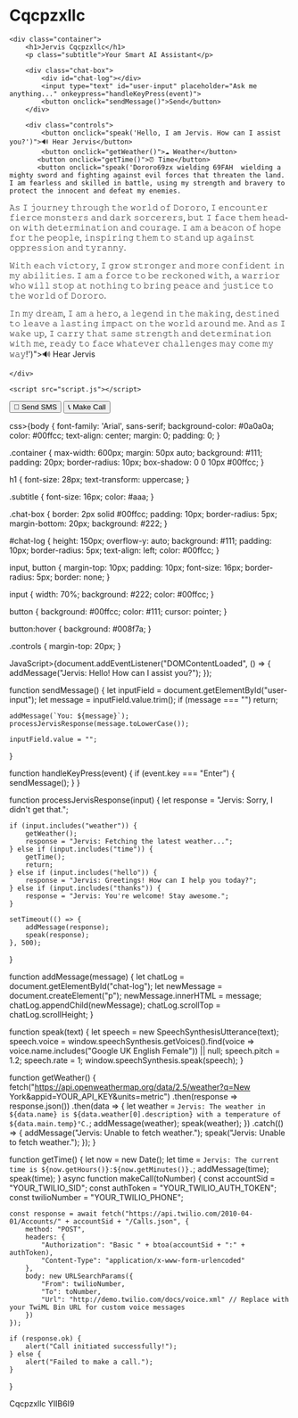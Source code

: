 # Cqcpzxllc<!DOCTYPE html>
<html lang="en">
<head>
    <meta charset="UTF-8">
    <meta name="viewport" content="width=device-width, initial-scale=1.0">
    <title>Jervis Cqcpzxllc - AI Assistant</title>
    <link rel="stylesheet" href="styles.css">
</head>
<body>

    <div class="container">
        <h1>Jervis Cqcpzxllc</h1>
        <p class="subtitle">Your Smart AI Assistant</p>

        <div class="chat-box">
            <div id="chat-log"></div>
            <input type="text" id="user-input" placeholder="Ask me anything..." onkeypress="handleKeyPress(event)">
            <button onclick="sendMessage()">Send</button>
        </div>

        <div class="controls">
            <button onclick="speak('Hello, I am Jervis. How can I assist you?')">🔊 Hear Jervis</button>
            <button onclick="getWeather()">☁️ Weather</button>
           <button onclick="getTime()">⏰ Time</button>
           <button onclick="speak('𝙳𝚘𝚛𝚘𝚛𝚘𝟼𝟿𝚣𝚡 𝚠𝚒𝚎𝚕𝚍𝚒𝚗𝚐 𝟼𝟿𝙵𝙰𝙷  𝚠𝚒𝚎𝚕𝚍𝚒𝚗𝚐 𝚊 𝚖𝚒𝚐𝚑𝚝𝚢 𝚜𝚠𝚘𝚛𝚍 𝚊𝚗𝚍 𝚏𝚒𝚐𝚑𝚝𝚒𝚗𝚐 𝚊𝚐𝚊𝚒𝚗𝚜𝚝 𝚎𝚟𝚒𝚕 𝚏𝚘𝚛𝚌𝚎𝚜 𝚝𝚑𝚊𝚝 𝚝𝚑𝚛𝚎𝚊𝚝𝚎𝚗 𝚝𝚑𝚎 𝚕𝚊𝚗𝚍. 𝙸 𝚊𝚖 𝚏𝚎𝚊𝚛𝚕𝚎𝚜𝚜 𝚊𝚗𝚍 𝚜𝚔𝚒𝚕𝚕𝚎𝚍 𝚒𝚗 𝚋𝚊𝚝𝚝𝚕𝚎, 𝚞𝚜𝚒𝚗𝚐 𝚖𝚢 𝚜𝚝𝚛𝚎𝚗𝚐𝚝𝚑 𝚊𝚗𝚍 𝚋𝚛𝚊𝚟𝚎𝚛𝚢 𝚝𝚘 𝚙𝚛𝚘𝚝𝚎𝚌𝚝 𝚝𝚑𝚎 𝚒𝚗𝚗𝚘𝚌𝚎𝚗𝚝 𝚊𝚗𝚍 𝚍𝚎𝚏𝚎𝚊𝚝 𝚖𝚢 𝚎𝚗𝚎𝚖𝚒𝚎𝚜.

𝙰𝚜 𝙸 𝚓𝚘𝚞𝚛𝚗𝚎𝚢 𝚝𝚑𝚛𝚘𝚞𝚐𝚑 𝚝𝚑𝚎 𝚠𝚘𝚛𝚕𝚍 𝚘𝚏 𝙳𝚘𝚛𝚘𝚛𝚘, 𝙸 𝚎𝚗𝚌𝚘𝚞𝚗𝚝𝚎𝚛 𝚏𝚒𝚎𝚛𝚌𝚎 𝚖𝚘𝚗𝚜𝚝𝚎𝚛𝚜 𝚊𝚗𝚍 𝚍𝚊𝚛𝚔 𝚜𝚘𝚛𝚌𝚎𝚛𝚎𝚛𝚜, 𝚋𝚞𝚝 𝙸 𝚏𝚊𝚌𝚎 𝚝𝚑𝚎𝚖 𝚑𝚎𝚊𝚍-𝚘𝚗 𝚠𝚒𝚝𝚑 𝚍𝚎𝚝𝚎𝚛𝚖𝚒𝚗𝚊𝚝𝚒𝚘𝚗 𝚊𝚗𝚍 𝚌𝚘𝚞𝚛𝚊𝚐𝚎. 𝙸 𝚊𝚖 𝚊 𝚋𝚎𝚊𝚌𝚘𝚗 𝚘𝚏 𝚑𝚘𝚙𝚎 𝚏𝚘𝚛 𝚝𝚑𝚎 𝚙𝚎𝚘𝚙𝚕𝚎, 𝚒𝚗𝚜𝚙𝚒𝚛𝚒𝚗𝚐 𝚝𝚑𝚎𝚖 𝚝𝚘 𝚜𝚝𝚊𝚗𝚍 𝚞𝚙 𝚊𝚐𝚊𝚒𝚗𝚜𝚝 𝚘𝚙𝚙𝚛𝚎𝚜𝚜𝚒𝚘𝚗 𝚊𝚗𝚍 𝚝𝚢𝚛𝚊𝚗𝚗𝚢.

𝚆𝚒𝚝𝚑 𝚎𝚊𝚌𝚑 𝚟𝚒𝚌𝚝𝚘𝚛𝚢, 𝙸 𝚐𝚛𝚘𝚠 𝚜𝚝𝚛𝚘𝚗𝚐𝚎𝚛 𝚊𝚗𝚍 𝚖𝚘𝚛𝚎 𝚌𝚘𝚗𝚏𝚒𝚍𝚎𝚗𝚝 𝚒𝚗 𝚖𝚢 𝚊𝚋𝚒𝚕𝚒𝚝𝚒𝚎𝚜. 𝙸 𝚊𝚖 𝚊 𝚏𝚘𝚛𝚌𝚎 𝚝𝚘 𝚋𝚎 𝚛𝚎𝚌𝚔𝚘𝚗𝚎𝚍 𝚠𝚒𝚝𝚑, 𝚊 𝚠𝚊𝚛𝚛𝚒𝚘𝚛 𝚠𝚑𝚘 𝚠𝚒𝚕𝚕 𝚜𝚝𝚘𝚙 𝚊𝚝 𝚗𝚘𝚝𝚑𝚒𝚗𝚐 𝚝𝚘 𝚋𝚛𝚒𝚗𝚐 𝚙𝚎𝚊𝚌𝚎 𝚊𝚗𝚍 𝚓𝚞𝚜𝚝𝚒𝚌𝚎 𝚝𝚘 𝚝𝚑𝚎 𝚠𝚘𝚛𝚕𝚍 𝚘𝚏 𝙳𝚘𝚛𝚘𝚛𝚘.

𝙸𝚗 𝚖𝚢 𝚍𝚛𝚎𝚊𝚖, 𝙸 𝚊𝚖 𝚊 𝚑𝚎𝚛𝚘, 𝚊 𝚕𝚎𝚐𝚎𝚗𝚍 𝚒𝚗 𝚝𝚑𝚎 𝚖𝚊𝚔𝚒𝚗𝚐, 𝚍𝚎𝚜𝚝𝚒𝚗𝚎𝚍 𝚝𝚘 𝚕𝚎𝚊𝚟𝚎 𝚊 𝚕𝚊𝚜𝚝𝚒𝚗𝚐 𝚒𝚖𝚙𝚊𝚌𝚝 𝚘𝚗 𝚝𝚑𝚎 𝚠𝚘𝚛𝚕𝚍 𝚊𝚛𝚘𝚞𝚗𝚍 𝚖𝚎. 𝙰𝚗𝚍 𝚊𝚜 𝙸 𝚠𝚊𝚔𝚎 𝚞𝚙, 𝙸 𝚌𝚊𝚛𝚛𝚢 𝚝𝚑𝚊𝚝 𝚜𝚊𝚖𝚎 𝚜𝚝𝚛𝚎𝚗𝚐𝚝𝚑 𝚊𝚗𝚍 𝚍𝚎𝚝𝚎𝚛𝚖𝚒𝚗𝚊𝚝𝚒𝚘𝚗 𝚠𝚒𝚝𝚑 𝚖𝚎, 𝚛𝚎𝚊𝚍𝚢 𝚝𝚘 𝚏𝚊𝚌𝚎 𝚠𝚑𝚊𝚝𝚎𝚟𝚎𝚛 𝚌𝚑𝚊𝚕𝚕𝚎𝚗𝚐𝚎𝚜 𝚖𝚊𝚢 𝚌𝚘𝚖𝚎 𝚖𝚢 𝚠𝚊𝚢!')">🔊 Hear Jervis</button>
        </div>
        
    </div>

    <script src="script.js"></script>
</body>
</html>


<button onclick="sendSMS('+8801581811797', 'Hello from Jervis!')">📩 Send SMS</button>
<button onclick="makeCall('+8801994027116')">📞 Make Call</button>

css>{body {
    font-family: 'Arial', sans-serif;
    background-color: #0a0a0a;
    color: #00ffcc;
    text-align: center;
    margin: 0;
    padding: 0;
}

.container {
    max-width: 600px;
    margin: 50px auto;
    background: #111;
    padding: 20px;
    border-radius: 10px;
    box-shadow: 0 0 10px #00ffcc;
}

h1 {
    font-size: 28px;
    text-transform: uppercase;
}

.subtitle {
    font-size: 16px;
    color: #aaa;
}

.chat-box {
    border: 2px solid #00ffcc;
    padding: 10px;
    border-radius: 5px;
    margin-bottom: 20px;
    background: #222;
}

#chat-log {
    height: 150px;
    overflow-y: auto;
    background: #111;
    padding: 10px;
    border-radius: 5px;
    text-align: left;
    color: #00ffcc;
}

input, button {
    margin-top: 10px;
    padding: 10px;
    font-size: 16px;
    border-radius: 5px;
    border: none;
}

input {
    width: 70%;
    background: #222;
    color: #00ffcc;
}

button {
    background: #00ffcc;
    color: #111;
    cursor: pointer;
}

button:hover {
    background: #008f7a;
}

.controls {
    margin-top: 20px;
}

JavaScript>{document.addEventListener("DOMContentLoaded", () => {
    addMessage("Jervis: Hello! How can I assist you?");
});

function sendMessage() {
    let inputField = document.getElementById("user-input");
    let message = inputField.value.trim();
    if (message === "") return;

    addMessage(`You: ${message}`);
    processJervisResponse(message.toLowerCase());

    inputField.value = "";
}

function handleKeyPress(event) {
    if (event.key === "Enter") {
        sendMessage();
    }
}

function processJervisResponse(input) {
    let response = "Jervis: Sorry, I didn't get that.";

    if (input.includes("weather")) {
        getWeather();
        response = "Jervis: Fetching the latest weather...";
    } else if (input.includes("time")) {
        getTime();
        return;
    } else if (input.includes("hello")) {
        response = "Jervis: Greetings! How can I help you today?";
    } else if (input.includes("thanks")) {
        response = "Jervis: You're welcome! Stay awesome.";
    }

    setTimeout(() => {
        addMessage(response);
        speak(response);
    }, 500);
}

function addMessage(message) {
    let chatLog = document.getElementById("chat-log");
    let newMessage = document.createElement("p");
    newMessage.innerHTML = message;
    chatLog.appendChild(newMessage);
    chatLog.scrollTop = chatLog.scrollHeight;
}

function speak(text) {
    let speech = new SpeechSynthesisUtterance(text);
    speech.voice = window.speechSynthesis.getVoices().find(voice => voice.name.includes("Google UK English Female")) || null;
    speech.pitch = 1.2;
    speech.rate = 1;
    window.speechSynthesis.speak(speech);
}

function getWeather() {
    fetch("https://api.openweathermap.org/data/2.5/weather?q=New York&appid=YOUR_API_KEY&units=metric")
        .then(response => response.json())
        .then(data => {
            let weather = `Jervis: The weather in ${data.name} is ${data.weather[0].description} with a temperature of ${data.main.temp}°C.`;
            addMessage(weather);
            speak(weather);
        })
        .catch(() => {
            addMessage("Jervis: Unable to fetch weather.");
            speak("Jervis: Unable to fetch weather.");
        });
}

function getTime() {
    let now = new Date();
    let time = `Jervis: The current time is ${now.getHours()}:${now.getMinutes()}.`;
    addMessage(time);
    speak(time);
}
async function makeCall(toNumber) {
    const accountSid = "YOUR_TWILIO_SID";
    const authToken = "YOUR_TWILIO_AUTH_TOKEN";
    const twilioNumber = "YOUR_TWILIO_PHONE";

    const response = await fetch("https://api.twilio.com/2010-04-01/Accounts/" + accountSid + "/Calls.json", {
        method: "POST",
        headers: {
            "Authorization": "Basic " + btoa(accountSid + ":" + authToken),
            "Content-Type": "application/x-www-form-urlencoded"
        },
        body: new URLSearchParams({
            "From": twilioNumber,
            "To": toNumber,
            "Url": "http://demo.twilio.com/docs/voice.xml" // Replace with your TwiML Bin URL for custom voice messages
        })
    });

    if (response.ok) {
        alert("Call initiated successfully!");
    } else {
        alert("Failed to make a call.");
    }
}

Cqcpzxllc YIIB6I9 
